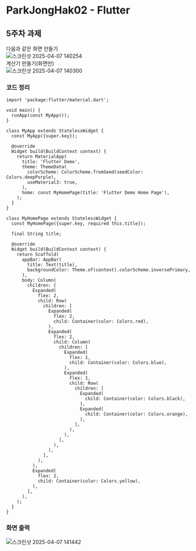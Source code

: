 # ParkJongHak02 - Flutter


## 5주차 과제
다음과 같은 화면 만들기
<br/>
![스크린샷 2025-04-07 140254](https://github.com/user-attachments/assets/4d6a86a9-9b7a-4954-84ee-f316228b8e0c)
<br/>
계산기 만들기(화면만)
<br/>
![스크린샷 2025-04-07 140300](https://github.com/user-attachments/assets/e6ac4ab1-3c74-4b96-b9e6-cbc31456b9f8)

### 코드 정리
```
import 'package:flutter/material.dart';

void main() {
  runApp(const MyApp());
}

class MyApp extends StatelessWidget {
  const MyApp({super.key});

  @override
  Widget build(BuildContext context) {
    return MaterialApp(
      title: 'Flutter Demo',
      theme: ThemeData(
        colorScheme: ColorScheme.fromSeed(seedColor: Colors.deepPurple),
        useMaterial3: true,
      ),
      home: const MyHomePage(title: 'Flutter Demo Home Page'),
    );
  }
}

class MyHomePage extends StatelessWidget {
  const MyHomePage({super.key, required this.title});

  final String title;

  @override
  Widget build(BuildContext context) {
    return Scaffold(
      appBar: AppBar(
        title: Text(title),
        backgroundColor: Theme.of(context).colorScheme.inversePrimary,
      ),
      body: Column(
        children: [
          Expanded(
            flex: 2,
            child: Row(
              children: [
                Expanded(
                  flex: 2,
                  child: Container(color: Colors.red),
                ),
                Expanded(
                  flex: 2,
                  child: Column(
                    children: [
                      Expanded(
                        flex: 1,
                        child: Container(color: Colors.blue),
                      ),
                      Expanded(
                        flex: 1,
                        child: Row(
                          children: [
                            Expanded(
                              child: Container(color: Colors.black),
                            ),
                            Expanded(
                              child: Container(color: Colors.orange),
                            ),
                          ],
                        ),
                      ),
                    ],
                  ),
                ),
              ],
            ),
          ),
          Expanded(
            flex: 2,
            child: Container(color: Colors.yellow),
          ),
        ],
      ),
    );
  }
}

```
### 화면 출력
![스크린샷 2025-04-07 141442](https://github.com/user-attachments/assets/d5be42fa-527b-434c-996a-23e4fd4af826)
